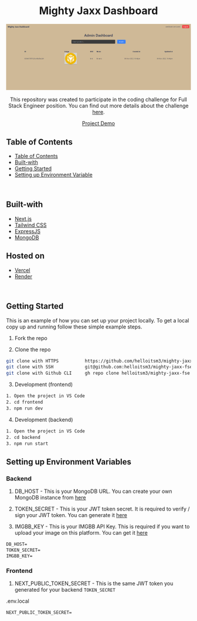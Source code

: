 <div>
  <div align="center">
    <h1 style="font-weight: bold">Mighty Jaxx Dashboard</h1>
    <img src="./resources/1.png" />
    <br />
    <p align="center">
    This repository was created to participate in the coding challenge for Full Stack Engineer position. You can find out more details about the challenge <a href="https://github.com/Mighty-Jaxx-International-Pte-Ltd/Coding-Challenge-for-Full-Stack-Engineers">here</a>.  
    </p>
    <a href="https://mighty-jaxx-fse.vercel.app/">Project Demo</a>
    </div>
</div>

## Table of Contents

- [Table of Contents](#table-of-contents)
- [Built-with](#built-with)
- [Getting Started](#getting-started)
- [Setting up Environment Variable](#setting-up-environment-variables)

<br />

## Built-with

- [Next.js](https://nextjs.org/)
- [Tailwind CSS](https://tailwindcss.com/)
- [ExpressJS](https://expressjs.com/)
- [MongoDB](https://www.mongodb.com/atlas/database)

## Hosted on

- [Vercel](https://vercel.com/)
- [Render](https://render.com/)

<br />

<!-- GETTING STARTED -->

## Getting Started

This is an example of how you can set up your project locally. To get a local copy up and running follow these simple example steps.

1. Fork the repo

2. Clone the repo

```sh
git clone with HTTPS          https://github.com/helloitsm3/mighty-jaxx-fse.git
git clone with SSH            git@github.com:helloitsm3/mighty-jaxx-fse.git
git clone with Github CLI     gh repo clone helloitsm3/mighty-jaxx-fse
```

3. Development (frontend)

```sh
1. Open the project in VS Code
2. cd frontend
3. npm run dev
```

4. Development (backend)

```sh
1. Open the project in VS Code
2. cd backend
3. npm run start
```

## Setting up Environment Variables

### Backend

1. DB_HOST - This is your MongoDB URL. You can create your own MongoDB instance from [here](https://www.mongodb.com/atlas/database)

2. TOKEN_SECRET - This is your JWT token secret. It is required to verify / sign your JWT token. You can generate it [here](https://bitwarden.com/password-generator/)

3. IMGBB_KEY - This is your IMGBB API Key. This is required if you want to upload your image on this platform. You can get it [here](https://api.imgbb.com/)

```env
DB_HOST=
TOKEN_SECRET=
IMGBB_KEY=
```

### Frontend

1. NEXT_PUBLIC_TOKEN_SECRET - This is the same JWT token you generated for your backend `TOKEN_SECRET`

.env.local

```env
NEXT_PUBLIC_TOKEN_SECRET=
```
